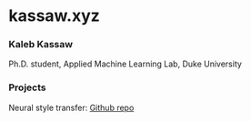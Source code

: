 # kassaw.xyz

### Kaleb Kassaw
Ph.D. student, Applied Machine Learning Lab, Duke University

### Projects
Neural style transfer: <a href=https://github.com/kalebkassaw/dnn-styler>Github repo</a>

